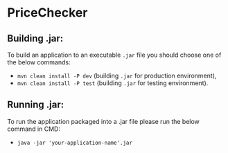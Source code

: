 # PriceChecker

## Building .jar:

To build an application to an executable <code>.jar</code> file you should choose one of the below commands:

- <code>mvn clean install -P dev</code> (building <code>.jar</code> for production environment),
- <code>mvn clean install -P test</code> (building <code>.jar</code> for testing environment).

## Running .jar:

To run the application packaged into a .jar file please run the below command in CMD:
- <code>java -jar 'your-application-name'.jar</code>

